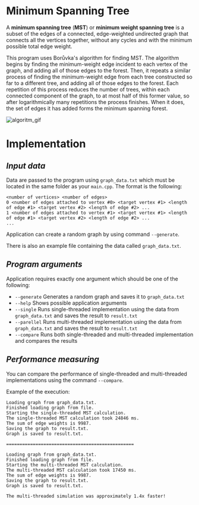 # Minimum Spanning Tree

A **minimum spanning tree** (**MST**) or **minimum weight spanning tree** is a subset of the edges of a connected, edge-weighted undirected graph that connects all the vertices together, without any cycles and with the minimum possible total edge weight.

This program uses Borůvka's algorithm for finding MST. The algorithm begins by finding the minimum-weight edge incident to each vertex of the graph, and adding all of those edges to the forest. Then, it repeats a similar process of finding the minimum-weight edge from each tree constructed so far to a different tree, and adding all of those edges to the forest. Each repetition of this process reduces the number of trees, within each connected component of the graph, to at most half of this former value, so after logarithmically many repetitions the process finishes. When it does, the set of edges it has added forms the minimum spanning forest.

![algoritm_gif](https://upload.wikimedia.org/wikipedia/commons/2/2e/Boruvka%27s_algorithm_%28Sollin%27s_algorithm%29_Anim.gif)

# Implementation

## *Input data*

Data are passed to the program using `graph_data.txt` which must be located in the same folder as your `main.cpp`. The format is the following:
```
<number of vertices> <number of edges>
0 <number of edges attached to vertex #0> <target vertex #1> <length of edge #1> <target vertex #2> <length of edge #2> ...
1 <number of edges attached to vertex #1> <target vertex #1> <length of edge #1> <target vertex #2> <length of edge #2> ...
...
```

Application can create a random graph by using command  `--generate`.

There is also an example file containing the data called `graph_data.txt`.

## *Program arguments*

Application requires exactly one argument which should be one of the following:

  + `--generate` Generates a random graph and saves it to  `graph_data.txt`
  + `--help` Shows possible application arguments
  + `--single` Runs single-threaded implementation using the data from `graph_data.txt` and saves the result to `result.txt`
  + `--parellel` Runs multi-threaded implementation using the data from `graph_data.txt` and saves the result to `result.txt`
  + `--compare` Runs both single-threaded and multi-threaded implementation and compares the results

  ## *Performance measuring*

  You can compare the performance of single-threaded and multi-threaded implementations using the command  `--compare`.
  
  Example of the execution:
  
  ```
  Loading graph from graph_data.txt.
  Finished loading graph from file.
  Starting the single-threaded MST calculation.
  The single-threaded MST calculation took 24846 ms.
  The sum of edge weights is 9987.
  Saving the graph to result.txt.
  Graph is saved to result.txt.

  ================================================

  Loading graph from graph_data.txt.
  Finished loading graph from file.
  Starting the multi-threaded MST calculation.
  The multi-threaded MST calculation took 17450 ms.
  The sum of edge weights is 9987.
  Saving the graph to result.txt.
  Graph is saved to result.txt.

  The multi-threaded simulation was approximately 1.4x faster!
  ```